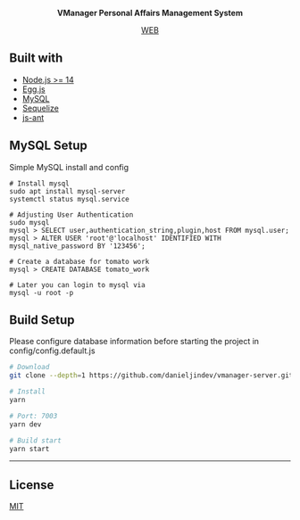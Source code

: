 <p align="center">
  <b>VManager Personal Affairs Management System</b>
  <p align="center">
    <a href="https://github.com/danieljindev/vmanager-client">WEB</a>
  </p>
</p>

## Built with
- [Node.js >= 14](https://nodejs.org/en/)
- [Egg.js](https://eggjs.org/zh-cn/intro/)
- [MySQL](https://www.mysql.com/)
- [Sequelize](https://github.com/sequelize/sequelize)
- [js-ant](https://github.com/xjh22222228/js-ant)

## MySQL Setup
Simple MySQL install and config

```
# Install mysql
sudo apt install mysql-server
systemctl status mysql.service

# Adjusting User Authentication 
sudo mysql
mysql > SELECT user,authentication_string,plugin,host FROM mysql.user;
mysql > ALTER USER 'root'@'localhost' IDENTIFIED WITH mysql_native_password BY '123456';

# Create a database for tomato work
mysql > CREATE DATABASE tomato_work

# Later you can login to mysql via
mysql -u root -p
```

## Build Setup
Please configure database information before starting the project in  config/config.default.js

``` bash
# Download
git clone --depth=1 https://github.com/danieljindev/vmanager-server.git

# Install
yarn

# Port: 7003
yarn dev

# Build start
yarn start
```

---

## License
[MIT](https://opensource.org/licenses/MIT)
